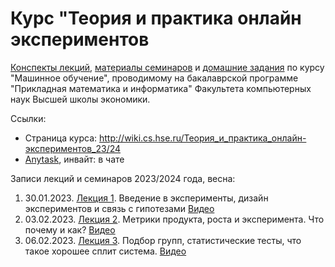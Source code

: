 # Курс "Теория и практика онлайн экспериментов 

[Конспекты лекций](2024-spring/lectures), [материалы семинаров](2024-spring/seminars) и [домашние задания](2024-spring/hw) по курсу "Машинное обучение", проводимому на бакалаврской программе "Прикладная математика и информатика" Факультета компьютерных наук Высшей школы экономики.

Ссылки: 
* Страница курса: http://wiki.cs.hse.ru/Теория_и_практика_онлайн-экспериментов_23/24
* [Anytask](https://anytask.org/course/1089), инвайт: в чате

Записи лекций и семинаров 2023/2024 года, весна:
1. 30.01.2023. [Лекция 1](https://github.com/nbagiyan/online-exp-course/blob/main/2024-spring%20/lectures/1.pdf). Введение в эксперименты, дизайн экспериментов и связь с гипотезами [Видео](https://youtu.be/bT7u4iO7PfM?si=2GEOwxZ6kdAD4nq8)
2. 03.02.2023. [Лекция 2](https://github.com/nbagiyan/online-exp-course/blob/main/2024-spring%20/lectures/2.pdf). Метрики продукта, роста и эксперимента. Что почему и как? [Видео](https://youtu.be/CVXWVhMhVm8?si=vpoKdNZzPQ89KZBc)
3. 06.02.2023. [Лекция 3](https://github.com/nbagiyan/online-exp-course/blob/main/2024-spring%20/lectures/3.pdf). Подбор групп, статистические тесты, что такое хорошее сплит система. [Видео]()

